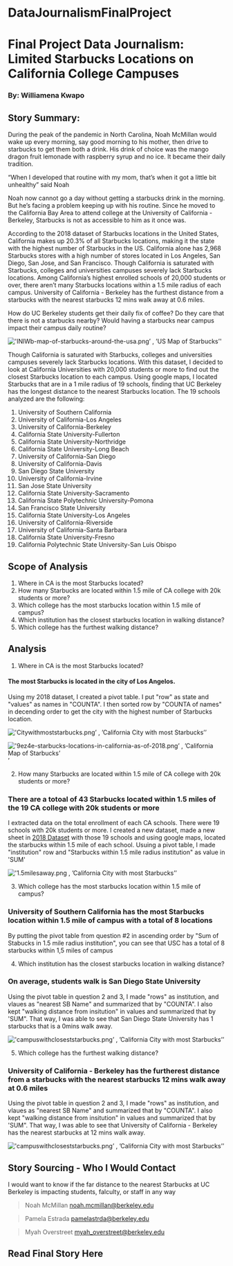 # DataJournalismFinalProject
# Final Project Data Journalism: Limited Starbucks Locations on California College Campuses 
### By: Williamena Kwapo
## Story Summary: 
During the peak of the pandemic in North Carolina, Noah McMillan would wake up every morning, say good morning to his mother, then drive to starbucks to get them both a drink. His drink of choice was the mango dragon fruit lemonade with raspberry syrup and no ice. It became their daily tradition. 

“When I developed that routine with my mom, that’s when it got a little bit unhealthy” said Noah

Noah now cannot go a day without getting a starbucks drink in the morning. But he’s facing a problem keeping up with his routine. Since he moved to the California Bay Area to attend college at the University of California - Berkeley, Starbucks is not as accessible to him as it once was. 

According to the 2018 dataset of Starbucks locations in the United States, California makes up 20.3% of all Starbucks locations, making it the state with the highest number of Starbucks in the US. California alone has 2,968 Starbucks stores with a high number of stores located in Los Angeles, San Diego, San Jose, and San Francisco. Though California is saturated with Starbucks, colleges and universities campuses severely lack Starbucks locations. Among California’s highest enrolled schools of 20,000 students or over, there aren’t many Starbucks locations within a 1.5 mile radius of each campus. University of California - Berkeley has the furthest distance from a starbucks with the nearest starbucks 12 mins walk away at 0.6 miles.

How do UC Berkeley students get their daily fix of coffee? Do they care that there is not a starbucks nearby? Would having a starbucks near campus impact their campus daily routine?


!['INlWb-map-of-starbucks-around-the-usa.png’ , ’US Map of Starbucks’](/INlWb-map-of-starbucks-around-the-usa.png)'

Though California is saturated with Starbucks, colleges and universities campuses severely lack Starbucks locations. With this dataset, I decided to look at California Universities with 20,000 students or more to find out the closest Starbucks location to each campus. Using google maps, I located Starbucks that are in a 1 mile radius of 19 schools, finding that UC Berkeley has the longest distance to the nearest Starbucks location. The 19 schools analyzed are the following: 
1. University of Southern California
2. University of California-Los Angeles
3. University of California-Berkeley
4. California State University-Fullerton
5. California State University-Northridge
6. California State University-Long Beach
7. University of California-San Diego
8. University of California-Davis
9. San Diego State University
10. University of California-Irvine
11. San Jose State University
12. California State University-Sacramento
13. California State Polytechnic University-Pomona
14. San Francisco State University
15. California State University-Los Angeles
16. University of California-Riverside
17. University of California-Santa Barbara
18. California State University-Fresno
19. California Polytechnic State University-San Luis Obispo
## Scope of Analysis
1. Where in CA is the most Starbucks located?
2. How many Starbucks are located within 1.5 mile of CA college with 20k students or more?
3. Which college has the most starbucks location within 1.5 mile of campus?
4. Which institution has the closest starbucks location in walking distance? 
5. Which college has the furthest walking distance?
## Analysis
1.  Where in CA is the most Starbucks located?
#### The most Starbucks is located in the city of Los Angelos. 
Using my 2018 dataset, I created a pivot table. I put "row" as state and "values" as names in "COUNTA". I then sorted row by "COUNTA of names" in decending order to get the city with the highest number of Starbucks location.

!['Citywithmoststarbucks.png’ , ’California City with most Starbucks’](/citywithmoststarbucks.png)’

!['9ez4e-starbucks-locations-in-california-as-of-2018.png’ , ’California Map of Starbucks’](/9ez4e-starbucks-locations-in-california-as-of-2018.png)’ 

2. How many Starbucks are located within 1.5 mile of CA college with 20k students or more?
### There are a totoal of 43 Starbucks located within 1.5 miles of the 19 CA college with 20k students or more
I extracted data on the total enrollment of each CA schools. There were 19 schools with 20k students or more. I created a new dataset, made a new sheet in [2018 Dataset](starbucks_2018_11_12.xlsx) with those 19 schools and using google maps, located the starbucks within 1.5 mile of each school. Usuing a pivot table, I made "institution" row and "Starbucks within 1.5 mile radius institution" as value in 'SUM'

!['1.5milesaway.png , ’California City with most Starbucks’](/1.5milesaway.png)’

3. Which college has the most starbucks location within 1.5 mile of campus?
### University of Southern California has the most Starbucks location within 1.5 mile of campus with a total of 8 locations
By putting the pivot table from question #2 in ascending order by "Sum of Stabucks in 1.5 mile radius institution", you can see that USC has a total of 8 starbucks within 1,5 miles of campus

4. Which institution has the closest starbucks location in walking distance? 
### On average, students walk is San Diego State University
Using the pivot table in question 2 and 3, I made "rows" as institution, and vlaues as "nearest SB Name" and summarized that by "COUNTA". I also kept "walking distance from insitution" in values and summarized that by 'SUM". That way, I was able to see that San Diego State University has 1 starbucks that is a 0mins walk away. 

!['campuswithcloseststarbucks.png’ , ’California City with most Starbucks’](/campuswithcloseststarbucks.png)’

5. Which college has the furthest walking distance?
### University of California - Berkeley has the furtherest distance from a starbucks with the nearest starbucks 12 mins walk away at 0.6 miles
Using the pivot table in question 2 and 3, I made "rows" as institution, and vlaues as "nearest SB Name" and summarized that by "COUNTA". I also kept "walking distance from insitution" in values and summarized that by 'SUM". That way, I was able to see that University of California - Berkeley has the nearest starbucks at 12 mins walk away. 

!['campuswithcloseststarbucks.png’ , ’California City with most Starbucks’](/campuswithcloseststarbucks.png)’

## Story Sourcing - Who I Would Contact
I would want to know if the far distance to the nearest Starbucks at UC Berkeley is impacting students, falculty, or staff in any way
> Noah McMillan
> noah.mcmillan@berkeley.edu

> Pamela Estrada
> pamelastrda@berkeley.edu

> Myah Overstreet
> myah_overstreet@berkeley.edu

## Read Final Story Here
